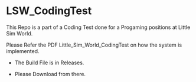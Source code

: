 # LSW_CodingTest

This Repo is a part of a Coding Test done for a Progaming positions at Little Sim World.

Please Refer the PDF Little_Sim_World_CodingTest on how the system is implemented.


- The Build File is in Releases. 

- Please Download from there.
